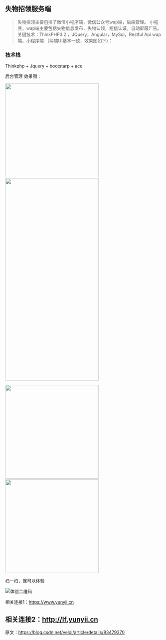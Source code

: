 ## 失物招领服务端

>失物招领主要包括了微信小程序端，微信公众号wap端，后端管理。
>小程序，wap端主要包括失物信息发布，失物认领，短信认证，自动屏蔽广告。
>关键技术：ThinkPHP3.2 ，JQuery，Angular，MySql，Restful Api
>wap端，小程序端 （两端UI基本一致，效果图如下）：

### 技术栈
Thinkphp + Jquery + bootstarp + ace

后台管理 效果图：
<p><img alt="" class="has" src="https://img-blog.csdnimg.cn/20181028230729110.jpg?x-oss-process=image/watermark,type_ZmFuZ3poZW5naGVpdGk,shadow_10,text_aHR0cHM6Ly9ibG9nLmNzZG4ubmV0L21laW1laWVlZQ==,size_27,color_FFFFFF,t_70" width="300">&nbsp;&nbsp;<img alt="" class="has" height="649" src="https://img-blog.csdnimg.cn/20181028224649654.png?x-oss-process=image/watermark,type_ZmFuZ3poZW5naGVpdGk,shadow_10,text_aHR0cHM6Ly9ibG9nLmNzZG4ubmV0L21laW1laWVlZQ==,size_27,color_FFFFFF,t_70" width="300"></p>
<p><img alt="" class="has" src="https://img-blog.csdnimg.cn/20181028225512313.png?x-oss-process=image/watermark,type_ZmFuZ3poZW5naGVpdGk,shadow_10,text_aHR0cHM6Ly9ibG9nLmNzZG4ubmV0L21laW1laWVlZQ==,size_27,color_FFFFFF,t_70" width="300">&nbsp;&nbsp;<img alt="" class="has" src="https://img-blog.csdnimg.cn/20181028225553947.png?x-oss-process=image/watermark,type_ZmFuZ3poZW5naGVpdGk,shadow_10,text_aHR0cHM6Ly9ibG9nLmNzZG4ubmV0L21laW1laWVlZQ==,size_27,color_FFFFFF,t_70" width="300"></p>

扫一扫，就可以体验

![体验二维码](https://yunyii.oss-cn-beijing.aliyuncs.com/2018/10/1540723097.png)



相关连接1：https://www.yunyii.cn

相关连接2：http://lf.yunyii.cn
--------------------- 
原文：https://blog.csdn.net/veloi/article/details/83479370 

